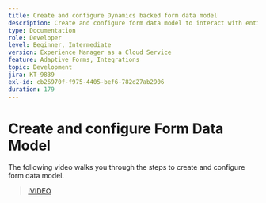 ```yaml
---
title: Create and configure Dynamics backed form data model
description: Create and configure form data model to interact with entities in Microsoft Dynamics.
type: Documentation
role: Developer
level: Beginner, Intermediate
version: Experience Manager as a Cloud Service
feature: Adaptive Forms, Integrations
topic: Development
jira: KT-9839
exl-id: cb26970f-f975-4405-bef6-782d27ab2906
duration: 179
---
```

# Create and configure Form Data Model


The following video walks you through the steps to create and configure form data model.

>[!VIDEO](https://video.tv.adobe.com/v/340790?quality=12&learn=on)
